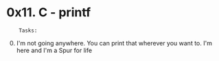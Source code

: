 # 0x11. C - printf

		Tasks:

0. I'm not going anywhere. You can print that wherever you want to. I'm here and I'm a Spur for life
